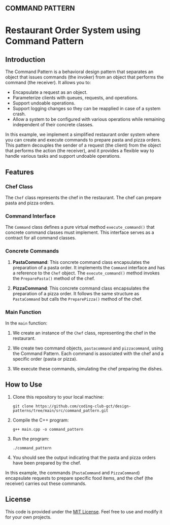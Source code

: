 ## COMMAND PATTERN

# Restaurant Order System using Command Pattern

## Introduction

The Command Pattern is a behavioral design pattern that separates an object that issues commands (the invoker) from an object that performs the command (the receiver). It allows you to:

- Encapsulate a request as an object.
- Parameterize clients with queues, requests, and operations.
- Support undoable operations.
- Support logging changes so they can be reapplied in case of a system crash.
- Allow a system to be configured with various operations while remaining independent of their concrete classes.

In this example, we implement a simplified restaurant order system where you can create and execute commands to prepare pasta and pizza orders. This pattern decouples the sender of a request (the client) from the object that performs the action (the receiver), and it provides a flexible way to handle various tasks and support undoable operations.

## Features

### Chef Class

The `Chef` class represents the chef in the restaurant. The chef can prepare pasta and pizza orders.

### Command Interface

The `Command` class defines a pure virtual method `execute_command()` that concrete command classes must implement. This interface serves as a contract for all command classes.

### Concrete Commands

1. **PastaCommand**: This concrete command class encapsulates the preparation of a pasta order. It implements the `Command` interface and has a reference to the `Chef` object. The `execute_command()` method invokes the `PreparePasta()` method of the chef.

2. **PizzaCommand**: This concrete command class encapsulates the preparation of a pizza order. It follows the same structure as `PastaCommand` but calls the `PreparePizza()` method of the chef.

### Main Function

In the `main` function:

1. We create an instance of the `Chef` class, representing the chef in the restaurant.

2. We create two command objects, `pastacommand` and `pizzacommand`, using the Command Pattern. Each command is associated with the chef and a specific order (pasta or pizza).

3. We execute these commands, simulating the chef preparing the dishes.

## How to Use

1. Clone this repository to your local machine:

   ```shell
   git clone https://github.com/coding-club-gct/design-patterns/tree/main/src/command_pattern.git
   ```

2. Compile the C++ program:

   ```shell
   g++ main.cpp -o command_pattern
   ```

3. Run the program:

   ```shell
   ./command_pattern
   ```

4. You should see the output indicating that the pasta and pizza orders have been prepared by the chef.



In this example, the commands (`PastaCommand` and `PizzaCommand`) encapsulate requests to prepare specific food items, and the chef (the receiver) carries out these commands.

## License

This code is provided under the [MIT License](LICENSE). Feel free to use and modify it for your own projects.

